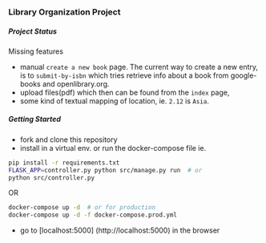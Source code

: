 ### Library Organization Project

##### Project Status

Missing features
- manual `create a new book` page. The current way to create a new entry, is to `submit-by-isbn` which tries retrieve info about a book from google-books and openlibrary.org.
- upload files(pdf) which then can be found from the `index` page,
- some kind of textual mapping of location, ie. `2.12` is `Asia`.

##### Getting Started
- fork and clone this repository
- install in a virtual env. or run the docker-compose file
ie.
``` sh
pip install -r requirements.txt
FLASK_APP=controller.py python src/manage.py run  # or
python src/controller.py
```
OR 

``` sh
docker-compose up -d  # or for production
docker-compose up -d -f docker-compose.prod.yml
```
- go to [localhost:5000] (http://localhost:5000) in the browser

